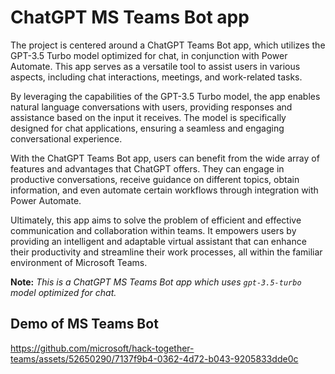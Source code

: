 # ChatGPT MS Teams Bot app
The project is centered around a ChatGPT Teams Bot app, which utilizes the GPT-3.5 Turbo model optimized for chat, in conjunction with Power Automate. This app serves as a versatile tool to assist users in various aspects, including chat interactions, meetings, and work-related tasks.

By leveraging the capabilities of the GPT-3.5 Turbo model, the app enables natural language conversations with users, providing responses and assistance based on the input it receives. The model is specifically designed for chat applications, ensuring a seamless and engaging conversational experience.

With the ChatGPT Teams Bot app, users can benefit from the wide array of features and advantages that ChatGPT offers. They can engage in productive conversations, receive guidance on different topics, obtain information, and even automate certain workflows through integration with Power Automate.

Ultimately, this app aims to solve the problem of efficient and effective communication and collaboration within teams. It empowers users by providing an intelligent and adaptable virtual assistant that can enhance their productivity and streamline their work processes, all within the familiar environment of Microsoft Teams.

**Note:** *This is a ChatGPT MS Teams Bot app which uses `gpt-3.5-turbo` model optimized for chat.*


## Demo of MS Teams Bot 
https://github.com/microsoft/hack-together-teams/assets/52650290/7137f9b4-0362-4d72-b043-9205833dde0c
